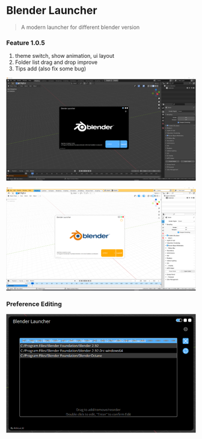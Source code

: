 # Blender Launcher

> A modern launcher for different blender version

### Feature 1.0.5

1. theme switch, show animation, ui layout
2. Folder list drag and drop improve
3. Tips add (also fix some bug)

![image-20210227163146771](README.assets/image-20210227163146771.png)

![image-20210227170105949](README.assets/image-20210227170105949.png)



### Preference Editing

![image-20210227163315879](README.assets/image-20210227163315879.png)